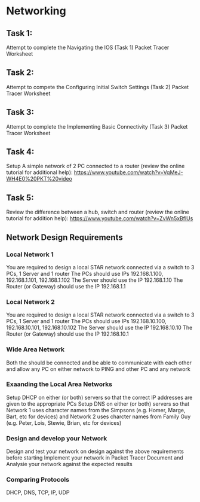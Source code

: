 # Networking


## Task 1:
Attempt to complete the Navigating the IOS (Task 1) Packet Tracer Worksheet


## Task 2:
Attempt to compete the Configuring Initial Switch Settings (Task 2) Packet Tracer Worksheet


## Task 3:
Attempt to complete the Implementing Basic Connectivity (Task 3) Packet Tracer Worksheet


## Task 4:
Setup A simple network of 2 PC connected to a router (review the online tutorial for additional help): https://www.youtube.com/watch?v=VqMeJ-WH4E0%20PKT%20video


## Task 5:
Review the difference between a hub, switch and router (review the online tutorial for addition help): https://www.youtube.com/watch?v=ZvWn5xBflUs
 
## Network Design Requirements
### Local Network 1
You are required to design a local STAR network connected via a switch to 3 PCs, 1 Server and 1 router
The PCs should use IPs 192.168.1.100, 192.168.1.101, 192.168.1.102
The Server should use the IP 192.168.1.10
The Router (or Gateway) should use the IP 192.168.1.1


### Local Network 2
You are required to design a local STAR network connected via a switch to 3 PCs, 1 Server and 1 router
The PCs should use IPs 192.168.10.100, 192.168.10.101, 192.168.10.102
The Server should use the IP 192.168.10.10
The Router (or Gateway) should use the IP 192.168.10.1


### Wide Area Network
Both the should be connected and be able to communicate with each other and allow any PC on either network to PING and other PC and any network 


### Exaanding the Local Area Networks
Setup DHCP on either (or both) servers so that the correct IP addresses are given to the appropriate PCs
Setup DNS on either (or both) servers so that Network 1 uses character names from the Simpsons (e.g. Homer, Marge, Bart, etc for devices)  and Network 2 uses charcter names from Family Guy (e.g. Peter, Lois, Stewie, Brian, etc for devices)

### Design and develop your Network
Design and test your network on design against the above requirements before starting
Implement your network in Packet Tracer
Document and Analysie your network against the expected results

### Comparing Protocols
DHCP, DNS, TCP, IP, UDP
